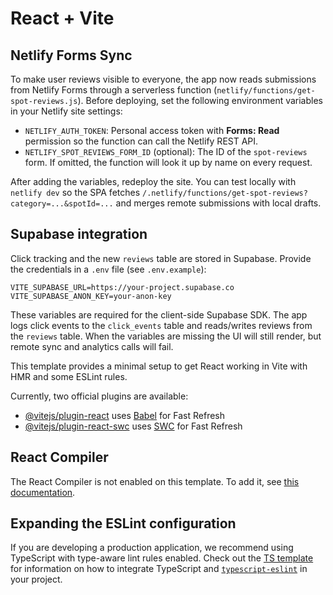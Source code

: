 # React + Vite

## Netlify Forms Sync

To make user reviews visible to everyone, the app now reads submissions from Netlify Forms through a serverless function (`netlify/functions/get-spot-reviews.js`). Before deploying, set the following environment variables in your Netlify site settings:

- `NETLIFY_AUTH_TOKEN`: Personal access token with **Forms: Read** permission so the function can call the Netlify REST API.
- `NETLIFY_SPOT_REVIEWS_FORM_ID` (optional): The ID of the `spot-reviews` form. If omitted, the function will look it up by name on every request.

After adding the variables, redeploy the site. You can test locally with `netlify dev` so the SPA fetches `/.netlify/functions/get-spot-reviews?category=...&spotId=...` and merges remote submissions with local drafts.

## Supabase integration

Click tracking and the new `reviews` table are stored in Supabase. Provide the credentials in a `.env` file (see `.env.example`):

```
VITE_SUPABASE_URL=https://your-project.supabase.co
VITE_SUPABASE_ANON_KEY=your-anon-key
```

These variables are required for the client-side Supabase SDK. The app logs click events to the `click_events` table and reads/writes reviews from the `reviews` table. When the variables are missing the UI will still render, but remote sync and analytics calls will fail.

This template provides a minimal setup to get React working in Vite with HMR and some ESLint rules.

Currently, two official plugins are available:

- [@vitejs/plugin-react](https://github.com/vitejs/vite-plugin-react/blob/main/packages/plugin-react) uses [Babel](https://babeljs.io/) for Fast Refresh
- [@vitejs/plugin-react-swc](https://github.com/vitejs/vite-plugin-react/blob/main/packages/plugin-react-swc) uses [SWC](https://swc.rs/) for Fast Refresh

## React Compiler

The React Compiler is not enabled on this template. To add it, see [this documentation](https://react.dev/learn/react-compiler/installation).

## Expanding the ESLint configuration

If you are developing a production application, we recommend using TypeScript with type-aware lint rules enabled. Check out the [TS template](https://github.com/vitejs/vite/tree/main/packages/create-vite/template-react-ts) for information on how to integrate TypeScript and [`typescript-eslint`](https://typescript-eslint.io) in your project.
